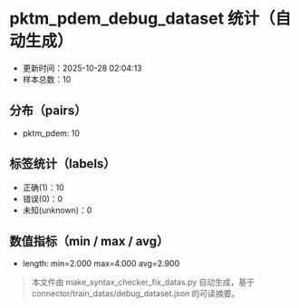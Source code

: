 # pktm_pdem_debug_dataset 统计（自动生成）

- 更新时间：2025-10-28 02:04:13
- 样本总数：10

## 分布（pairs）
- pktm_pdem: 10

## 标签统计（labels）
- 正确(1)：10
- 错误(0)：0
- 未知(unknown)：0

## 数值指标（min / max / avg）
- length: min=2.000 max=4.000 avg=2.900

> 本文件由 make_syntax_checker_fix_datas.py 自动生成，基于 connector/train_datas/debug_dataset.json 的可读摘要。